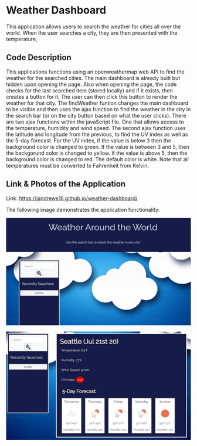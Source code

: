 # Weather Dashboard

This application allows users to search the weather for cities all over the world. When the user searches a city, they are then presented with the temperature, 

## Code Description

This applications functions using an openweathermap web API to find the weather for the searched cities. The main dashboard is already built but hidden upon opening the page. Also when opening the page, the code checks for the last searched item (stored locally) and if it exists, then creates a button for it. The user can then click this button to render the weather for that city. The findWeather funtion changes the main dashboard to be visible and then uses the ajax function to find the weather in the city in the search bar (or on the city button based on what the user clicks). There are two ajax functions within the javaScript file. One that allows access to the temperature, humidity and wind speed. The second ajax function uses the latitude and longitude from the previous, to find the UV index as well as the 5-day forecast. For the UV index, if the value is below 3 then the background color is changed to green. If the value is between 3 and 5, then the backgorund color is changed to yellow. If the value is above 5, then the background color is changed to red. The default color is white. Note that all temperatures must be converted to Fahrenheit from Kelvin.


## Link & Photos of the Application

Link: https://jandrews16.github.io/weather-dashboard/

The following image demonstrates the application functionality:

![weather dashboard homepage](./Assets/Images/homepage.PNG)

![weather dashboard demo](./Assets/Images/weather.PNG)